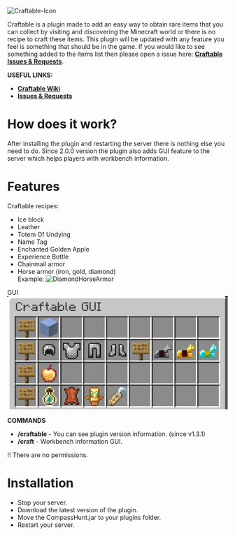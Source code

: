 ![Craftable-Icon](https://i.imgur.com/T7gUDEl.png)

Craftable is a  plugin made to add an easy way to obtain rare items that you can collect by visiting and discovering the Minecraft world or there is no recipe to craft these items. This plugin will be updated with any feature you feel is something that should be in the game. If you would like to see something added to the items list then please open a issue here: **[Craftable Issues & Requests](https://github.com/RobiOfficial/Craftable/issues)**.

**USEFUL LINKS:**
-  **[Craftable Wiki](https://github.com/RobiOfficial/Craftable/wiki)** 
-  **[Issues & Requests](https://github.com/RobiOfficial/Craftable/issues)** 

# How does it work?
After installing the plugin and restarting the server there is nothing else you need to do. Since 2.0.0 version the plugin also adds GUI feature to the server which helps players with workbench information. 

# Features
Craftable recipes:  
- Ice block
- Leather
- Totem Of Undying
- Name Tag
- Enchanted Golden Apple
- Experience Bottle
- Chainmail armor
- Horse armor (iron, gold, diamond)  
Example:
![DiamondHorseArmor](https://i.imgur.com/zGmcUWE.png)

GUI
![CraftableGUI](https://github.com/RobiOfficial/Craftable/blob/main/GUI/CraftableGUI.PNG?raw=true)

**COMMANDS**  
- **/craftable** - You can see plugin version information. (since v1.3.1)
- **/craft** - Workbench information GUI.   

!! There are no permissions.

# Installation
- Stop your server.
- Download the latest version of the plugin.
- Move the CompassHunt.jar to your plugins folder.
- Restart your server.
